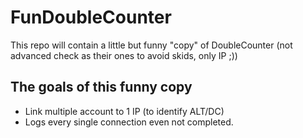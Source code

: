 # FunDoubleCounter

This repo will contain a little but funny "copy" of DoubleCounter (not advanced check as their ones to avoid skids, only IP ;))

## The goals of this funny copy

- Link multiple account to 1 IP (to identify ALT/DC)
- Logs every single connection even not completed.
